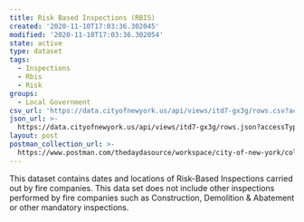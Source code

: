 ```yaml
---
title: Risk Based Inspections (RBIS)
created: '2020-11-10T17:03:36.302045'
modified: '2020-11-10T17:03:36.302054'
state: active
type: dataset
tags:
  - Inspections
  - Rbis
  - Risk
groups:
  - Local Government
csv_url: 'https://data.cityofnewyork.us/api/views/itd7-gx3g/rows.csv?accessType=DOWNLOAD'
json_url: >-
  https://data.cityofnewyork.us/api/views/itd7-gx3g/rows.json?accessType=DOWNLOAD
layout: post
postman_collection_url: >-
  https://www.postman.com/thedaydasource/workspace/city-of-new-york/collection/15909983-035d7f86-d089-40de-917f-607f43176b22
---
```

This dataset contains dates and locations of Risk-Based Inspections carried out by fire companies. This data set does not include other inspections performed by fire companies such as Construction, Demolition & Abatement or other mandatory inspections.
